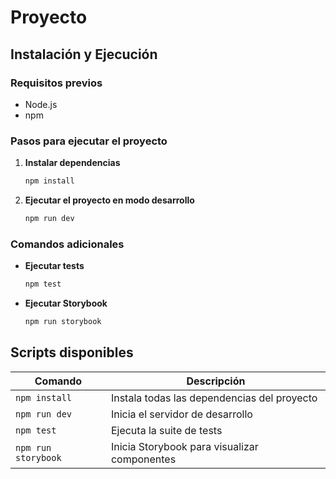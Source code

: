 # Proyecto

## Instalación y Ejecución

### Requisitos previos
- Node.js
- npm

### Pasos para ejecutar el proyecto

1. **Instalar dependencias**
   ```bash
   npm install
   ```

2. **Ejecutar el proyecto en modo desarrollo**
   ```bash
   npm run dev
   ```

### Comandos adicionales

- **Ejecutar tests**
  ```bash
  npm test
  ```

- **Ejecutar Storybook**
  ```bash
  npm run storybook
  ```

## Scripts disponibles

| Comando | Descripción |
|---------|-------------|
| `npm install` | Instala todas las dependencias del proyecto |
| `npm run dev` | Inicia el servidor de desarrollo |
| `npm test` | Ejecuta la suite de tests |
| `npm run storybook` | Inicia Storybook para visualizar componentes |
